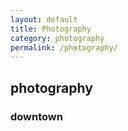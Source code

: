 ```yaml
---
layout: default
title: Photography 
category: photography
permalink: /photography/
---
```


## photography

### downtown

